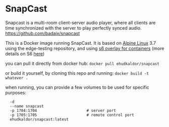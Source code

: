 # SnapCast
Snapcast is a multi-room client-server audio player, where all clients are time synchronized with the server to play perfectly synced audio.
https://github.com/badaix/snapcast

This is a Docker image running SnapCast. It is based on [Alpine Linux](https://alpinelinux.org/) 3.7 using the edge-testing repository, and using [s6 overlay for containers](https://github.com/just-containers/s6-overlay) (more details on S6 [here](http://skarnet.org/software/s6/overview.html))

you can pull it directly from docker hub:
`docker pull ehudkaldor/snapcast`

or build it yourself, by cloning this repo and running:
`docker build -t whatever .`

when running, you can provide a few volumes to be used for specific purposes:
```docker run
  -d
  --name snapcast
  -p 1704:1704                      # server port
  -p 1705:1705                      # remote control port
  ehudkaldor/snapcast:latest
  ```

